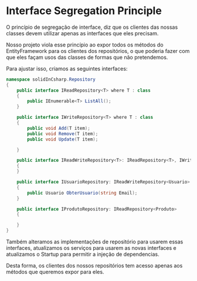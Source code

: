 Interface Segregation Principle
===============================

O princípio de segregação de interface, diz que os clientes das nossas classes devem utilizar apenas as interfaces que eles precisam.

Nosso projeto viola esse princípio ao expor todos os métodos do EntityFramework para os clientes dos repositórios, o que poderia fazer com que eles façam usos das classes de formas que não pretendemos.

Para ajustar isso, criamos as seguintes interfaces:

```C#
namespace solidInCsharp.Repository
{
    public interface IReadRepository<T> where T : class  
    {
        public IEnumerable<T> ListAll();
    }

    public interface IWriteRepository<T> where T : class  
    {
        public void Add(T item);
        public void Remove(T item);
        public void Update(T item);

    }

    public interface IReadWriteRepository<T>: IReadRepository<T>, IWriteRepository<T> where T : class  
    {
    }

    public interface IUsuarioRepository: IReadWriteRepository<Usuario>
    {
        public Usuario ObterUsuario(string Email);
    }

    public interface IProdutoRepository: IReadRepository<Produto>
    {

    }
}

```

Também alteramos as implementações de repositório para usarem essas interfaces, atualizamos os serviços para usarem as novas interfaces e atualizamos o Startup para permitir a injeção de dependencias.

Desta forma, os clientes dos nossos repositórios tem acesso apenas aos métodos que queremos expor para eles.
